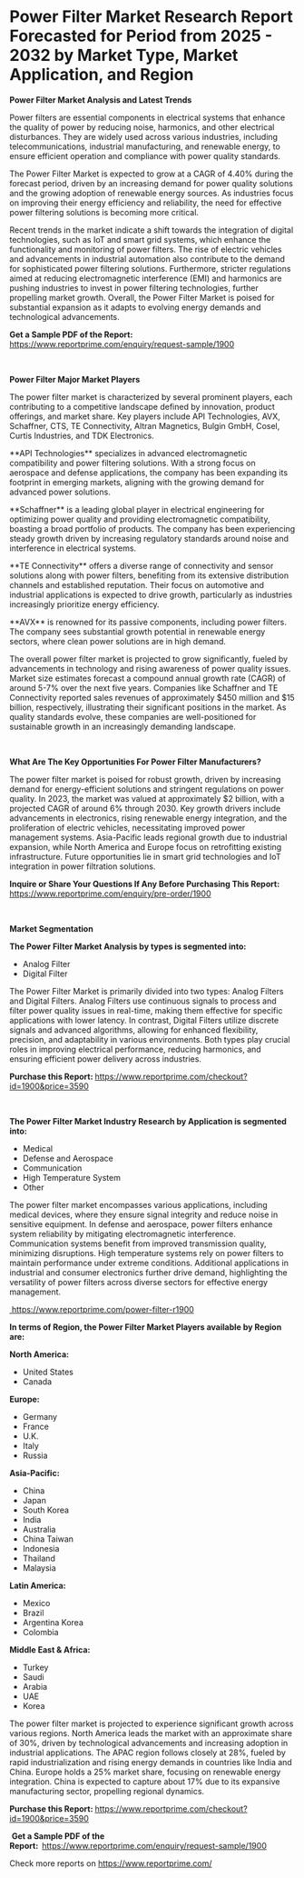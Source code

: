 <p><h1>Power Filter Market Research Report Forecasted for Period from 2025 -  2032 by Market Type, Market Application, and Region</h1></p><p><strong>Power Filter Market Analysis and Latest Trends</strong></p>
<p><p>Power filters are essential components in electrical systems that enhance the quality of power by reducing noise, harmonics, and other electrical disturbances. They are widely used across various industries, including telecommunications, industrial manufacturing, and renewable energy, to ensure efficient operation and compliance with power quality standards.</p><p>The Power Filter Market is expected to grow at a CAGR of 4.40% during the forecast period, driven by an increasing demand for power quality solutions and the growing adoption of renewable energy sources. As industries focus on improving their energy efficiency and reliability, the need for effective power filtering solutions is becoming more critical. </p><p>Recent trends in the market indicate a shift towards the integration of digital technologies, such as IoT and smart grid systems, which enhance the functionality and monitoring of power filters. The rise of electric vehicles and advancements in industrial automation also contribute to the demand for sophisticated power filtering solutions. Furthermore, stricter regulations aimed at reducing electromagnetic interference (EMI) and harmonics are pushing industries to invest in power filtering technologies, further propelling market growth. Overall, the Power Filter Market is poised for substantial expansion as it adapts to evolving energy demands and technological advancements.</p></p>
<p><strong>Get a Sample PDF of the Report:&nbsp;</strong> <a href="https://www.reportprime.com/enquiry/request-sample/1900?utm_campaign=2959&utm_medium=2&utm_source=Github&utm_content=ia&utm_term=18032025&utm_id=power-filter">https://www.reportprime.com/enquiry/request-sample/1900</a></p>
<p>&nbsp;</p>
<p><strong>Power Filter Major Market Players</strong></p>
<p><p>The power filter market is characterized by several prominent players, each contributing to a competitive landscape defined by innovation, product offerings, and market share. Key players include API Technologies, AVX, Schaffner, CTS, TE Connectivity, Altran Magnetics, Bulgin GmbH, Cosel, Curtis Industries, and TDK Electronics.</p><p>**API Technologies** specializes in advanced electromagnetic compatibility and power filtering solutions. With a strong focus on aerospace and defense applications, the company has been expanding its footprint in emerging markets, aligning with the growing demand for advanced power solutions.</p><p>**Schaffner** is a leading global player in electrical engineering for optimizing power quality and providing electromagnetic compatibility, boasting a broad portfolio of products. The company has been experiencing steady growth driven by increasing regulatory standards around noise and interference in electrical systems.</p><p>**TE Connectivity** offers a diverse range of connectivity and sensor solutions along with power filters, benefiting from its extensive distribution channels and established reputation. Their focus on automotive and industrial applications is expected to drive growth, particularly as industries increasingly prioritize energy efficiency.</p><p>**AVX** is renowned for its passive components, including power filters. The company sees substantial growth potential in renewable energy sectors, where clean power solutions are in high demand.</p><p>The overall power filter market is projected to grow significantly, fueled by advancements in technology and rising awareness of power quality issues. Market size estimates forecast a compound annual growth rate (CAGR) of around 5-7% over the next five years. Companies like Schaffner and TE Connectivity reported sales revenues of approximately $450 million and $15 billion, respectively, illustrating their significant positions in the market. As quality standards evolve, these companies are well-positioned for sustainable growth in an increasingly demanding landscape.</p></p>
<p>&nbsp;</p>
<p><strong>What Are The Key Opportunities For Power Filter Manufacturers?</strong></p>
<p><p>The power filter market is poised for robust growth, driven by increasing demand for energy-efficient solutions and stringent regulations on power quality. In 2023, the market was valued at approximately $2 billion, with a projected CAGR of around 6% through 2030. Key growth drivers include advancements in electronics, rising renewable energy integration, and the proliferation of electric vehicles, necessitating improved power management systems. Asia-Pacific leads regional growth due to industrial expansion, while North America and Europe focus on retrofitting existing infrastructure. Future opportunities lie in smart grid technologies and IoT integration in power filtration solutions.</p></p>
<p><strong>Inquire or Share Your Questions If Any Before Purchasing This Report:</strong> <a href="https://www.reportprime.com/enquiry/pre-order/1900?utm_campaign=2959&utm_medium=2&utm_source=Github&utm_content=ia&utm_term=18032025&utm_id=power-filter">https://www.reportprime.com/enquiry/pre-order/1900</a></p>
<p>&nbsp;</p>
<p><strong>Market Segmentation</strong></p>
<p><strong>The Power Filter Market Analysis by types is segmented into:</strong></p>
<p><ul><li>Analog Filter</li><li>Digital Filter</li></ul></p>
<p><p>The Power Filter Market is primarily divided into two types: Analog Filters and Digital Filters. Analog Filters use continuous signals to process and filter power quality issues in real-time, making them effective for specific applications with lower latency. In contrast, Digital Filters utilize discrete signals and advanced algorithms, allowing for enhanced flexibility, precision, and adaptability in various environments. Both types play crucial roles in improving electrical performance, reducing harmonics, and ensuring efficient power delivery across industries.</p></p>
<p><strong>Purchase this Report:&nbsp;</strong><a href="https://www.reportprime.com/checkout?id=1900&price=3590&utm_campaign=2959&utm_medium=2&utm_source=Github&utm_content=ia&utm_term=18032025&utm_id=power-filter">https://www.reportprime.com/checkout?id=1900&price=3590</a></p>
<p>&nbsp;</p>
<p><strong>The Power Filter Market Industry Research by Application is segmented into:</strong></p>
<p><ul><li>Medical</li><li>Defense and Aerospace</li><li>Communication</li><li>High Temperature System</li><li>Other</li></ul></p>
<p><p>The power filter market encompasses various applications, including medical devices, where they ensure signal integrity and reduce noise in sensitive equipment. In defense and aerospace, power filters enhance system reliability by mitigating electromagnetic interference. Communication systems benefit from improved transmission quality, minimizing disruptions. High temperature systems rely on power filters to maintain performance under extreme conditions. Additional applications in industrial and consumer electronics further drive demand, highlighting the versatility of power filters across diverse sectors for effective energy management.</p></p>
<p><a href="https://www.reportprime.com/power-filter-r1900?utm_campaign=2959&utm_medium=2&utm_source=Github&utm_content=ia&utm_term=18032025&utm_id=power-filter">&nbsp;https://www.reportprime.com/power-filter-r1900</a></p>
<p><strong>In terms of Region, the Power Filter Market Players available by Region are:</strong></p>
<p>
    <p> <strong> North America: </strong>
        <ul>
            <li>United States</li>
            <li>Canada</li>
        </ul>
        </p> 
    <p> <strong> Europe: </strong>
        <ul>
            <li>Germany</li>
            <li>France</li>
            <li>U.K.</li>
            <li>Italy</li>
            <li>Russia</li>
        </ul>
        </p> 
    <p> <strong> Asia-Pacific: </strong>
        <ul>
            <li>China</li>
            <li>Japan</li>
            <li>South Korea</li>
            <li>India</li>
            <li>Australia</li>
            <li>China Taiwan</li>
            <li>Indonesia</li>
            <li>Thailand</li>
            <li>Malaysia</li>
        </ul>
        </p> 
    <p> <strong> Latin America: </strong>
        <ul>
            <li>Mexico</li>
            <li>Brazil</li>
            <li>Argentina Korea</li>
            <li>Colombia</li>
        </ul>
        </p> 
    <p> <strong> Middle East & Africa: </strong>
        <ul>
            <li>Turkey</li>
            <li>Saudi</li>
            <li>Arabia</li>
            <li>UAE</li>
            <li>Korea</li>
        </ul>
    </p>
    </p>
<p><p>The power filter market is projected to experience significant growth across various regions. North America leads the market with an approximate share of 30%, driven by technological advancements and increasing adoption in industrial applications. The APAC region follows closely at 28%, fueled by rapid industrialization and rising energy demands in countries like India and China. Europe holds a 25% market share, focusing on renewable energy integration. China is expected to capture about 17% due to its expansive manufacturing sector, propelling regional dynamics.</p></p>
<p><strong>Purchase this Report: </strong><a href="https://www.reportprime.com/checkout?id=1900&price=3590&utm_campaign=2959&utm_medium=2&utm_source=Github&utm_content=ia&utm_term=18032025&utm_id=power-filter">https://www.reportprime.com/checkout?id=1900&price=3590</a></p>
<p>&nbsp;<strong>Get a Sample PDF of the Report:&nbsp;&nbsp;</strong><a href="https://www.reportprime.com/enquiry/request-sample/1900?utm_campaign=2959&utm_medium=2&utm_source=Github&utm_content=ia&utm_term=18032025&utm_id=power-filter">https://www.reportprime.com/enquiry/request-sample/1900</a></p>
<p><strong></strong></p>
<p>Check more reports on <a href="https://www.reportprime.com/?utm_campaign=2959&utm_medium=2&utm_source=Github&utm_content=ia&utm_term=18032025&utm_id=power-filter">https://www.reportprime.com/</a></p>